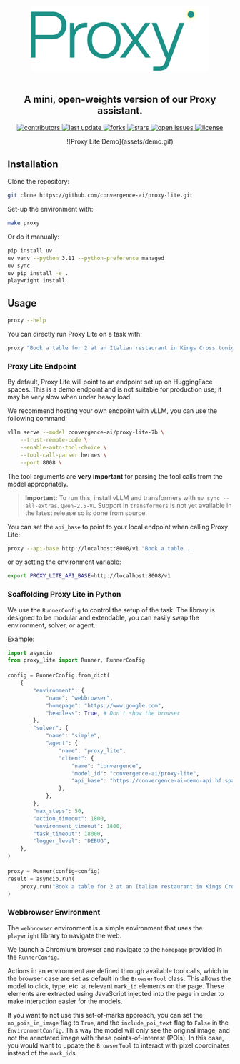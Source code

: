 <div align="center">

  <img src="assets/proxy-lite.png" alt="Proxy Lite logo" width="400" height="auto" style="margin-bottom: 20px;" />

  <h2>
    A mini, open-weights version of our Proxy assistant.
  </h2>


<!-- Badges -->
<p>
  <a href="https://github.com/convergence-ai/proxy-lite/contributors">
    <img src="https://img.shields.io/github/contributors/convergence-ai/proxy-lite" alt="contributors" />
  </a>
  <a href="">
    <img src="https://img.shields.io/github/last-commit/convergence-ai/proxy-lite" alt="last update" />
  </a>
  <a href="https://github.com/convergence-ai/proxy-lite/network/members">
    <img src="https://img.shields.io/github/forks/convergence-ai/proxy-lite" alt="forks" />
  </a>
  <a href="https://github.com/convergence-ai/proxy-lite/stargazers">
    <img src="https://img.shields.io/github/stars/convergence-ai/proxy-lite" alt="stars" />
  </a>
  <a href="https://github.com/convergence-ai/proxy-lite/issues/">
    <img src="https://img.shields.io/github/issues/convergence-ai/proxy-lite" alt="open issues" />
  </a>
  <a href="https://github.com/convergence-ai/proxy-lite/blob/master/LICENSE">
    <img src="https://img.shields.io/github/license/convergence-ai/proxy-lite.svg" alt="license" />
  </a>
</p>

</div>




<div align="center">
![Proxy Lite Demo](assets/demo.gif)
</div>



## Installation

Clone the repository: 

```bash
git clone https://github.com/convergence-ai/proxy-lite.git
```

Set-up the environment with:

```bash
make proxy
```

Or do it manually:

```bash
pip install uv
uv venv --python 3.11 --python-preference managed
uv sync
uv pip install -e .
playwright install
```


## Usage

```bash
proxy --help
```
You can directly run Proxy Lite on a task with:

```bash
proxy "Book a table for 2 at an Italian restaurant in Kings Cross tonight at 7pm."
```


### Proxy Lite Endpoint

By default, Proxy Lite will point to an endpoint set up on HuggingFace spaces. This is a demo endpoint and is not suitable for production use; it may be very slow when under heavy load.

We recommend hosting your own endpoint with vLLM, you can use the following command:

```bash
vllm serve --model convergence-ai/proxy-lite-7b \
    --trust-remote-code \
    --enable-auto-tool-choice \
    --tool-call-parser hermes \
    --port 8008 \
```

The tool arguments are **very important** for parsing the tool calls from the model appropriately.

> **Important:** To run this, install vLLM and transformers with `uv sync --all-extras`. `Qwen-2.5-VL` Support in `transformers` is not yet available in the latest release so is done from source.

You can set the `api_base` to point to your local endpoint when calling Proxy Lite:

```bash
proxy --api-base http://localhost:8008/v1 "Book a table...
```
or by setting the environment variable:

```bash
export PROXY_LITE_API_BASE=http://localhost:8008/v1
```

### Scaffolding Proxy Lite in Python

We use the `RunnerConfig` to control the setup of the task.
The library is designed to be modular and extendable, you can easily swap the environment, solver, or agent.

Example:
```python
import asyncio
from proxy_lite import Runner, RunnerConfig

config = RunnerConfig.from_dict(
    {
        "environment": {
            "name": "webbrowser",
            "homepage": "https://www.google.com",
            "headless": True, # Don't show the browser
        },
        "solver": {
            "name": "simple",
            "agent": {
                "name": "proxy_lite",
                "client": {
                    "name": "convergence",
                    "model_id": "convergence-ai/proxy-lite",
                    "api_base": "https://convergence-ai-demo-api.hf.space/v1",
                },
            },
        },
        "max_steps": 50,
        "action_timeout": 1800,
        "environment_timeout": 1800,
        "task_timeout": 18000,
        "logger_level": "DEBUG",
    },
)

proxy = Runner(config=config)
result = asyncio.run(
    proxy.run("Book a table for 2 at an Italian restaurant in Kings Cross tonight at 7pm.")
)
```

### Webbrowser Environment

The `webbrowser` environment is a simple environment that uses the `playwright` library to navigate the web.

We launch a Chromium browser and navigate to the `homepage` provided in the `RunnerConfig`.

Actions in an environment are defined through available tool calls, which in the browser case are set as default in the `BrowserTool` class. This allows the model to click, type, etc. at relevant `mark_id` elements on the page. These elements are extracted using JavaScript injected into the page in order to make interaction easier for the models. 

If you want to not use this set-of-marks approach, you can set the `no_pois_in_image` flag to `True`, and the `include_poi_text` flag to `False` in the `EnvironmentConfig`. This way the model will only see the original image, and not the annotated image with these points-of-interest (POIs). In this case, you would want to update the `BrowserTool` to interact with pixel coordinates instead of the `mark_id`s.




